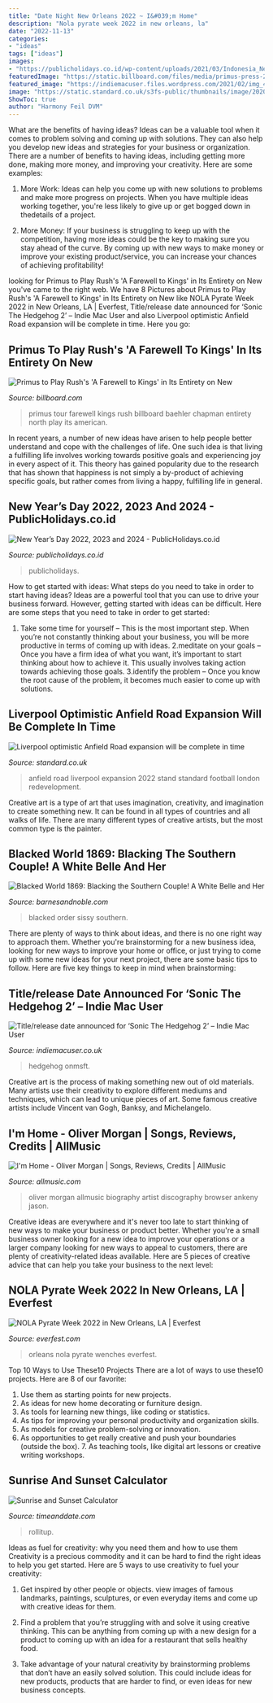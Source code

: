 ```yaml
---
title: "Date Night New Orleans 2022 ~ I&#039;m Home"
description: "Nola pyrate week 2022 in new orleans, la"
date: "2022-11-13"
categories:
- "ideas"
tags: ["ideas"]
images:
- "https://publicholidays.co.id/wp-content/uploads/2021/03/Indonesia_NewYearsDay_Output.jpg"
featuredImage: "https://static.billboard.com/files/media/primus-press-2017-billboard-1548-compressed.jpg"
featured_image: "https://indiemacuser.files.wordpress.com/2021/02/img_4798.jpg?w=1200"
image: "https://static.standard.co.uk/s3fs-public/thumbnails/image/2020/02/11/20/anfield-road-stand-internal-view-cgi-1.jpg"
ShowToc: true
author: "Harmony Feil DVM"
---
```



What are the benefits of having ideas?
Ideas can be a valuable tool when it comes to problem solving and coming up with solutions. They can also help you develop new ideas and strategies for your business or organization. There are a number of benefits to having ideas, including getting more done, making more money, and improving your creativity. Here are some examples:
1. More Work: Ideas can help you come up with new solutions to problems and make more progress on projects. When you have multiple ideas working together, you're less likely to give up or get bogged down in thedetails of a project.

2. More Money: If your business is struggling to keep up with the competition, having more ideas could be the key to making sure you stay ahead of the curve. By coming up with new ways to make money or improve your existing product/service, you can increase your chances of achieving profitability!

	

		
looking for Primus to Play Rush&#039;s &#039;A Farewell to Kings&#039; in Its Entirety on New you've came to the right web. We have 8 Pictures about Primus to Play Rush&#039;s &#039;A Farewell to Kings&#039; in Its Entirety on New like NOLA Pyrate Week 2022 in New Orleans, LA | Everfest, Title/release date announced for ‘Sonic The Hedgehog 2’ – Indie Mac User and also Liverpool optimistic Anfield Road expansion will be complete in time. Here you go:
		
    
## Primus To Play Rush&#039;s &#039;A Farewell To Kings&#039; In Its Entirety On New

<img loading=lazy src="https://static.billboard.com/files/media/primus-press-2017-billboard-1548-compressed.jpg" onerror="this.onerror=null;this.src='https://tse3.mm.bing.net/th?id=OIP.ImWTlhPAqU6a5R_nMkDR9QHaE5&amp;pid=15.1';" alt="Primus to Play Rush&#039;s &#039;A Farewell to Kings&#039; in Its Entirety on New">

_Source: billboard.com_

>primus tour farewell kings rush billboard baehler chapman entirety north play its american. 

	

In recent years, a number of new ideas have arisen to help people better understand and cope with the challenges of life. One such idea is that living a fulfilling life involves working towards positive goals and experiencing joy in every aspect of it. This theory has gained popularity due to the research that has shown that happiness is not simply a by-product of achieving specific goals, but rather comes from living a happy, fulfilling life in general.

    
## New Year’s Day 2022, 2023 And 2024 - PublicHolidays.co.id

<img loading=lazy src="https://publicholidays.co.id/wp-content/uploads/2021/03/Indonesia_NewYearsDay_Output.jpg" onerror="this.onerror=null;this.src='https://tse3.mm.bing.net/th?id=OIP.DXQKUcEg4askKIi2SlGrPwHaDF&amp;pid=15.1';" alt="New Year’s Day 2022, 2023 and 2024 - PublicHolidays.co.id">

_Source: publicholidays.co.id_

>publicholidays. 

	

How to get started with ideas: What steps do you need to take in order to start having ideas?
Ideas are a powerful tool that you can use to drive your business forward. However, getting started with ideas can be difficult. Here are some steps that you need to take in order to get started: 
1. Take some time for yourself – This is the most important step. When you’re not constantly thinking about your business, you will be more productive in terms of coming up with ideas. 
2.meditate on your goals – Once you have a firm idea of what you want, it’s important to start thinking about how to achieve it. This usually involves taking action towards achieving those goals. 
3.identify the problem – Once you know the root cause of the problem, it becomes much easier to come up with solutions.

    
## Liverpool Optimistic Anfield Road Expansion Will Be Complete In Time

<img loading=lazy src="https://static.standard.co.uk/s3fs-public/thumbnails/image/2020/02/11/20/anfield-road-stand-internal-view-cgi-1.jpg" onerror="this.onerror=null;this.src='https://tse3.mm.bing.net/th?id=OIP.6TIfyPfZBUNPupSI_PUxQgHaE8&amp;pid=15.1';" alt="Liverpool optimistic Anfield Road expansion will be complete in time">

_Source: standard.co.uk_

>anfield road liverpool expansion 2022 stand standard football london redevelopment. 

	

Creative art is a type of art that uses imagination, creativity, and imagination to create something new. It can be found in all types of countries and all walks of life. There are many different types of creative artists, but the most common type is the painter.

    
## Blacked World 1869: Blacking The Southern Couple! A White Belle And Her

<img loading=lazy src="http://prodimage.images-bn.com/pimages/2940164264437_p0_v1_s1200x630.jpg" onerror="this.onerror=null;this.src='https://tse4.mm.bing.net/th?id=OIP.gWxrHo53HaY4TBurxNh9tQAAAA&amp;pid=15.1';" alt="Blacked World 1869: Blacking the Southern Couple! A White Belle and Her">

_Source: barnesandnoble.com_

>blacked order sissy southern. 

	

There are plenty of ways to think about ideas, and there is no one right way to approach them. Whether you're brainstorming for a new business idea, looking for new ways to improve your home or office, or just trying to come up with some new ideas for your next project, there are some basic tips to follow. Here are five key things to keep in mind when brainstorming: 

    
## Title/release Date Announced For ‘Sonic The Hedgehog 2’ – Indie Mac User

<img loading=lazy src="https://indiemacuser.files.wordpress.com/2021/02/img_4798.jpg?w=1200" onerror="this.onerror=null;this.src='https://tse2.mm.bing.net/th?id=OIP.jM6UDG_y2PSVo9HGaOCDzgHaFj&amp;pid=15.1';" alt="Title/release date announced for ‘Sonic The Hedgehog 2’ – Indie Mac User">

_Source: indiemacuser.co.uk_

>hedgehog onmsft. 

	

Creative art is the process of making something new out of old materials. Many artists use their creativity to explore different mediums and techniques, which can lead to unique pieces of art. Some famous creative artists include Vincent van Gogh, Banksy, and Michelangelo.

    
## I&#039;m Home - Oliver Morgan | Songs, Reviews, Credits | AllMusic

<img loading=lazy src="http://cps-static.rovicorp.com/3/JPG_500/MI0000/267/MI0000267249.jpg?partner=allrovi.com" onerror="this.onerror=null;this.src='https://tse3.mm.bing.net/th?id=OIP.ooSazVoPQ7TY0S-F8CwuFAHaHd&amp;pid=15.1';" alt="I&#039;m Home - Oliver Morgan | Songs, Reviews, Credits | AllMusic">

_Source: allmusic.com_

>oliver morgan allmusic biography artist discography browser ankeny jason. 

	

Creative ideas are everywhere and it's never too late to start thinking of new ways to make your business or product better. Whether you're a small business owner looking for a new idea to improve your operations or a larger company looking for new ways to appeal to customers, there are plenty of creativity-related ideas available. Here are 5 pieces of creative advice that can help you take your business to the next level: 

    
## NOLA Pyrate Week 2022 In New Orleans, LA | Everfest

<img loading=lazy src="https://cloudfronteverfest.qcue.com/uploads/festival_series/hosted_cover_photo/52228885-d368-4127-907b-38020feb5f42.jpg?v=1622682266" onerror="this.onerror=null;this.src='https://tse3.mm.bing.net/th?id=OIP.u3DTdSgtCY3H4wEB0Qz1vQHaEK&amp;pid=15.1';" alt="NOLA Pyrate Week 2022 in New Orleans, LA | Everfest">

_Source: everfest.com_

>orleans nola pyrate wenches everfest. 

	

Top 10 Ways to Use These10 Projects
There are a lot of ways to use these10 projects. Here are 8 of our favorite:
1. Use them as starting points for new projects.
2. As ideas for new home decorating or furniture design.
3. As tools for learning new things, like coding or statistics.
4. As tips for improving your personal productivity and organization skills.
5. As models for creative problem-solving or innovation.
6. As opportunities to get really creative and push your boundaries (outside the box).      7. As teaching tools, like digital art lessons or creative writing workshops. 
    
## Sunrise And Sunset Calculator

<img loading=lazy src="https://c.tadst.com/gfx/1200x630/sun-calculator2.png?1" onerror="this.onerror=null;this.src='https://tse3.mm.bing.net/th?id=OIP.-gWZXrDfQCqnfmmjpNQd8QHaD4&amp;pid=15.1';" alt="Sunrise and Sunset Calculator">

_Source: timeanddate.com_

>rollitup. 

	

Ideas as fuel for creativity: why you need them and how to use them
Creativity is a precious commodity and it can be hard to find the right ideas to help you get started. Here are 5 ways to use creativity to fuel your creativity:
1. Get inspired by other people or objects. view images of famous landmarks, paintings, sculptures, or even everyday items and come up with creative ideas for them.

2. Find a problem that you’re struggling with and solve it using creative thinking. This can be anything from coming up with a new design for a product to coming up with an idea for a restaurant that sells healthy food.

3. Take advantage of your natural creativity by brainstorming problems that don’t have an easily solved solution. This could include ideas for new products, products that are harder to find, or even ideas for new business concepts.


